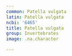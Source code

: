 ```yaml
---
common: Patella vulgata
latin: Patella vulgata
ncbi: '6465'
title: Patella vulgata
group: Invertebrates
image: .na.character

---
```

